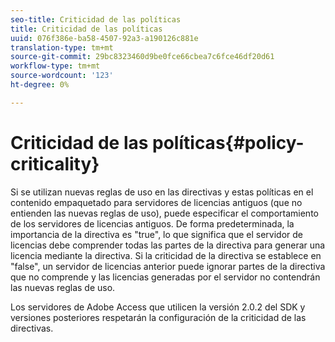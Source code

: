 ```yaml
---
seo-title: Criticidad de las políticas
title: Criticidad de las políticas
uuid: 076f386e-ba58-4507-92a3-a190126c881e
translation-type: tm+mt
source-git-commit: 29bc8323460d9be0fce66cbea7c6fce46df20d61
workflow-type: tm+mt
source-wordcount: '123'
ht-degree: 0%

---
```



# Criticidad de las políticas{#policy-criticality}

Si se utilizan nuevas reglas de uso en las directivas y estas políticas en el contenido empaquetado para servidores de licencias antiguos (que no entienden las nuevas reglas de uso), puede especificar el comportamiento de los servidores de licencias antiguos. De forma predeterminada, la importancia de la directiva es &quot;true&quot;, lo que significa que el servidor de licencias debe comprender todas las partes de la directiva para generar una licencia mediante la directiva. Si la criticidad de la directiva se establece en &quot;false&quot;, un servidor de licencias anterior puede ignorar partes de la directiva que no comprende y las licencias generadas por el servidor no contendrán las nuevas reglas de uso.

Los servidores de Adobe Access que utilicen la versión 2.0.2 del SDK y versiones posteriores respetarán la configuración de la criticidad de las directivas.
